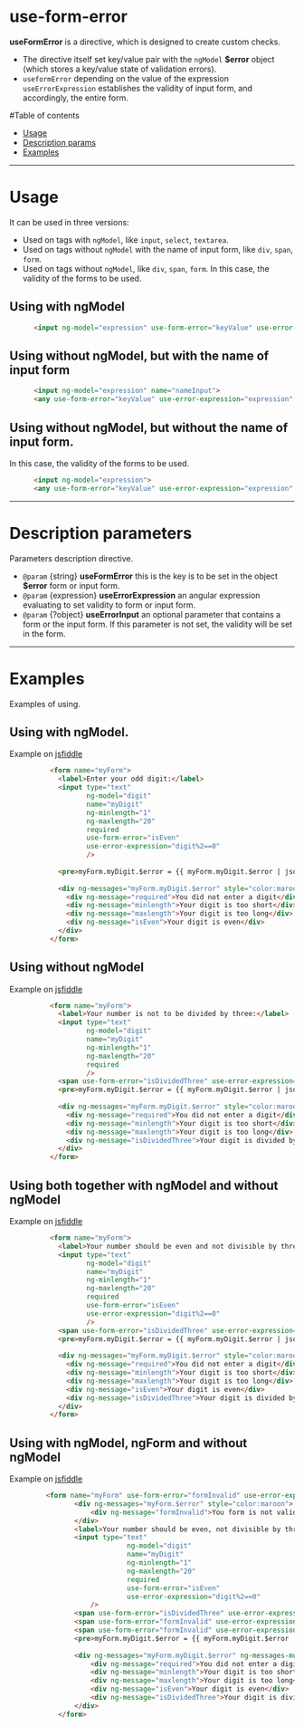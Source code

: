 # use-form-error
**useFormError** is a directive, which is designed to create custom checks.
 - The directive itself set key/value pair with the `ngModel` **$error** object (which stores a key/value state of validation errors).
 - `useformError` depending on the value of the expression `useErrorExpression` establishes the validity of input form, and accordingly, the entire form.

#Table of contents
 - [Usage](#usage)
 - [Description params](#description-parameters)
 - [Examples](#examples)

---

# Usage

It can be used in three versions:
 - Used on tags with `ngModel`, like `input`, `select`, `textarea`.
 - Used on tags without `ngModel` with the name of input form, like `div`, `span`, `form`.
 - Used on tags without `ngModel`, like `div`, `span`, `form`. In this case, the validity of the forms to be used.

## Using with ngModel
```html
	  <input ng-model="expression" use-form-error="keyValue" use-error-expression="expression" />
```
## Using without ngModel, but with the name of input form
```html
	  <input ng-model="expression" name="nameInput">
	  <any use-form-error="keyValue" use-error-expression="expression" use-error-input="nameInput" />
```	  
## Using without ngModel, but without the name of input form. 

 In this case, the validity of the forms to be used.
```html 
	  <input ng-model="expression">
	  <any use-form-error="keyValue" use-error-expression="expression" />
```
---

# Description parameters

Parameters description directive.
- `@param` {string} **useFormError** this is the key is to be set in the object **$error** form or input form.
- `@param` {expression} **useErrorExpression** an angular expression evaluating to set validity to form or input form.
- `@param` {?object} **useErrorInput** an optional parameter that contains a form or the input form. If this parameter is not set, the validity will be set in the form.

---

# Examples	 
Examples of using.
## Using with ngModel. 
Example on [jsfiddle](https://jsfiddle.net/Stepan_Kasyanenko/gugq2o6n)
```html
	      <form name="myForm">
	        <label>Enter your odd digit:</label>
	        <input type="text"
	               ng-model="digit"
	               name="myDigit"
	               ng-minlength="1"
	               ng-maxlength="20"
	               required
	               use-form-error="isEven"
	               use-error-expression="digit%2==0"
	               />
	 
	        <pre>myForm.myDigit.$error = {{ myForm.myDigit.$error | json }}</pre>
	 
	        <div ng-messages="myForm.myDigit.$error" style="color:maroon">
	          <div ng-message="required">You did not enter a digit</div>
	          <div ng-message="minlength">Your digit is too short</div>
	          <div ng-message="maxlength">Your digit is too long</div>
	          <div ng-message="isEven">Your digit is even</div>
	        </div>
	      </form>
```	 
## Using without ngModel
Example on [jsfiddle](https://jsfiddle.net/Stepan_Kasyanenko/crsqs5nd)
```html
	      <form name="myForm">
	        <label>Your number is not to be divided by three:</label>
	        <input type="text"
	               ng-model="digit"
	               name="myDigit"
	               ng-minlength="1"
	               ng-maxlength="20"
	               required
	               />
	        <span use-form-error="isDividedThree" use-error-expression="digit%3==0" use-error-input="myForm.myDigit"></span>
	        <pre>myForm.myDigit.$error = {{ myForm.myDigit.$error | json }}</pre>
	 
	        <div ng-messages="myForm.myDigit.$error" style="color:maroon">
	          <div ng-message="required">You did not enter a digit</div>
	          <div ng-message="minlength">Your digit is too short</div>
	          <div ng-message="maxlength">Your digit is too long</div>
	          <div ng-message="isDividedThree">Your digit is divided by three</div>
	        </div>
	      </form>
```	 
## Using both together with ngModel and without ngModel
Example on [jsfiddle](https://jsfiddle.net/Stepan_Kasyanenko/woqck67w)
```html
	      <form name="myForm">
	        <label>Your number should be even and not divisible by three.</label>
	        <input type="text"
	               ng-model="digit"
	               name="myDigit"
	               ng-minlength="1"
	               ng-maxlength="20"
	               required
	               use-form-error="isEven"
	               use-error-expression="digit%2==0"
	               />
	        <span use-form-error="isDividedThree" use-error-expression="digit%3==0" use-error-input="myForm.myDigit"></span>
	        <pre>myForm.myDigit.$error = {{ myForm.myDigit.$error | json }}</pre>
	 
	        <div ng-messages="myForm.myDigit.$error" style="color:maroon">
	          <div ng-message="required">You did not enter a digit</div>
	          <div ng-message="minlength">Your digit is too short</div>
	          <div ng-message="maxlength">Your digit is too long</div>
	          <div ng-message="isEven">Your digit is even</div>
	          <div ng-message="isDividedThree">Your digit is divided by three</div>
	        </div>
	      </form>
```	 
## Using with ngModel, ngForm and without ngModel
Example on [jsfiddle](https://jsfiddle.net/Stepan_Kasyanenko/wL9c2feo)
```html
	     <form name="myForm" use-form-error="formInvalid" use-error-expression="digit==9">
	 			<div ng-messages="myForm.$error" style="color:maroon">
	 				<div ng-message="formInvalid">You form is not valid</div>
	 			</div>
	 			<label>Your number should be even, not divisible by three and should not be 6,7,9:</label>
	 			<input type="text"
	 						 ng-model="digit"
	 						 name="myDigit"
	 						 ng-minlength="1"
	 						 ng-maxlength="20"
	 						 required
	 						 use-form-error="isEven" 
	 						 use-error-expression="digit%2==0"
	 				/>
	 			<span use-form-error="isDividedThree" use-error-expression="digit%3==0" use-error-input="myForm.myDigit"></span>
	 			<span use-form-error="formInvalid" use-error-expression="digit==7" use-error-input="myForm.myDigit"></span>
	 			<span use-form-error="formInvalid" use-error-expression="digit==6"></span>
	 			<pre>myForm.myDigit.$error = {{ myForm.myDigit.$error | json }}</pre>
	 
	 			<div ng-messages="myForm.myDigit.$error" ng-messages-multiple="true" style="color:maroon">
	 				<div ng-message="required">You did not enter a digit</div>
	 				<div ng-message="minlength">Your digit is too short</div>
	 				<div ng-message="maxlength">Your digit is too long</div>
	 				<div ng-message="isEven">Your digit is even</div>
	 				<div ng-message="isDividedThree">Your digit is divided by three</div>
	 			</div>
	 		</form>
```	 


